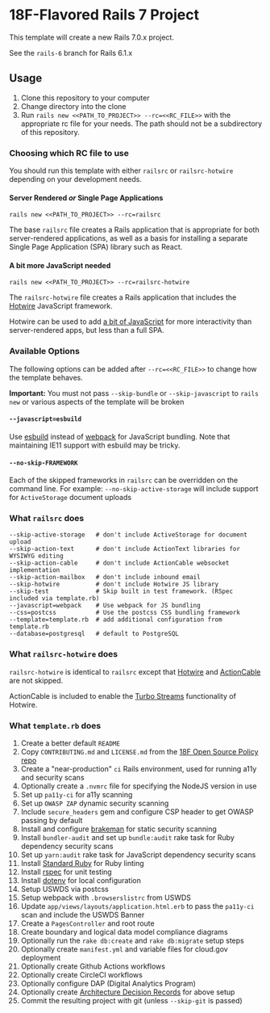18F-Flavored Rails 7 Project
============================

This template will create a new Rails 7.0.x project.

See the `rails-6` branch for Rails 6.1.x

## Usage

1. Clone this repository to your computer
1. Change directory into the clone
1. Run `rails new <<PATH_TO_PROJECT>> --rc=<<RC_FILE>>` with the appropriate rc file for your needs. The path should not be a subdirectory of this repository.

### Choosing which RC file to use

You should run this template with either `railsrc` or `railsrc-hotwire` depending on your development needs.

#### Server Rendered _or_ Single Page Applications

`rails new <<PATH_TO_PROJECT>> --rc=railsrc`

The base `railsrc` file creates a Rails application that is appropriate for both server-rendered applications,
as well as a basis for installing a separate Single Page Application (SPA) library such as React.

#### A bit more JavaScript needed

`rails new <<PATH_TO_PROJECT>> --rc=railsrc-hotwire`

The `railsrc-hotwire` file creates a Rails application that includes the [Hotwire](https://hotwired.dev/) JavaScript framework.

Hotwire can be used to add [a bit of JavaScript](https://engineering.18f.gov/web-architecture/#:~:text=are%20more%20complex-,If%20your%20use%20case%20requires%20a%20bit%20of%20client%2Dside%20interactivity%2C%20use%20the%20above%20options%20with%20a%20bit%20of%20JavaScript.,-You%20might%20use)
for more interactivity than server-rendered apps, but less than a full SPA.

### Available Options

The following options can be added after `--rc=<<RC_FILE>>` to change how the template behaves.

**Important:** You must not pass `--skip-bundle` or `--skip-javascript` to `rails new` or various aspects of the template will be broken

#### `--javascript=esbuild`

Use [esbuild](https://esbuild.github.io/) instead of [webpack](https://webpack.js.org/) for JavaScript bundling. Note that
maintaining IE11 support with esbuild may be tricky.

#### `--no-skip-FRAMEWORK`

Each of the skipped frameworks in `railsrc` can be overridden on the command line. For example: `--no-skip-active-storage` will include support for `ActiveStorage` document uploads

### What `railsrc` does

```
--skip-active-storage   # don't include ActiveStorage for document upload
--skip-action-text      # don't include ActionText libraries for WYSIWYG editing
--skip-action-cable     # don't include ActionCable websocket implementation
--skip-action-mailbox   # don't include inbound email
--skip-hotwire          # don't include Hotwire JS library
--skip-test             # Skip built in test framework. (RSpec included via template.rb)
--javascript=webpack    # Use webpack for JS bundling
--css=postcss           # Use the postcss CSS bundling framework
--template=template.rb  # add additional configuration from template.rb
--database=postgresql   # default to PostgreSQL
```

### What `railsrc-hotwire` does

`railsrc-hotwire` is identical to `railsrc` except that [Hotwire](https://hotwired.dev/) and [ActionCable](https://guides.rubyonrails.org/action_cable_overview.html) are not skipped.

ActionCable is included to enable the [Turbo Streams](https://turbo.hotwired.dev/handbook/streams) functionality of Hotwire.


### What `template.rb` does

1. Create a better default `README`
1. Copy `CONTRIBUTING.md` and `LICENSE.md` from the [18F Open Source Policy repo](https://github.com/18F/open-source-policy/)
1. Create a "near-production" `ci` Rails environment, used for running a11y and security scans
1. Optionally create a `.nvmrc` file for specifying the NodeJS version in use
1. Set up `pa11y-ci` for a11y scanning
1. Set up `OWASP ZAP` dynamic security scanning
1. Include `secure_headers` gem and configure CSP header to get OWASP passing by default
1. Install and configure [brakeman](https://rubygems.org/gems/brakeman) for static security scanning
1. Install `bundler-audit` and set up `bundle:audit` rake task for Ruby dependency security scans
1. Set up `yarn:audit` rake task for JavaScript dependency security scans
1. Install [Standard Ruby](https://github.com/testdouble/standard) for Ruby linting
1. Install [rspec](https://rubygems.org/gems/rspec-rails) for unit testing
1. Install [dotenv](https://rubygems.org/gems/dotenv-rails) for local configuration
1. Setup USWDS via postcss
1. Setup webpack with `.browserslistrc` from USWDS
1. Update `app/views/layouts/application.html.erb` to pass the `pa11y-ci` scan and include the USWDS Banner
1. Create a `PagesController` and root route
1. Create boundary and logical data model compliance diagrams
1. Optionally run the `rake db:create` and `rake db:migrate` setup steps
1. Optionally create `manifest.yml` and variable files for cloud.gov deployment
1. Optionally create Github Actions workflows
1. Optionally create CircleCI workflows
1. Optionally configure DAP (Digital Analytics Program)
1. Optionally create [Architecture Decision Records](https://adr.github.io/) for above setup
1. Commit the resulting project with git (unless `--skip-git` is passed)
